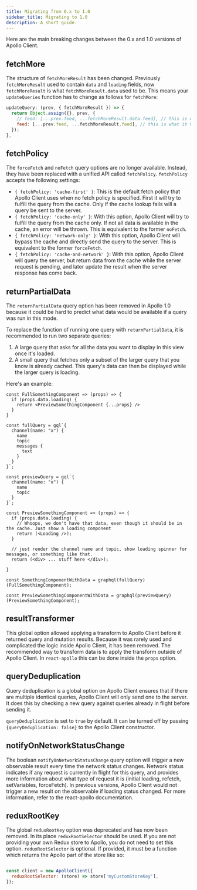 ```yaml
---
title: Migrating from 0.x to 1.0
sidebar_title: Migrating to 1.0
description: A short guide.
---
```


Here are the main breaking changes between the 0.x and 1.0 versions of Apollo Client.

<h2 id="fetchMore">fetchMore</h2>

The structure of `fetchMoreResult` has been changed. Previously `fetchMoreResult` used to contain `data` and `loading` fields, now `fetchMoreResult` is what `fetchMoreResult.data` used to be. This means your `updateQueries` function has to change as follows for `fetchMore`:

```js
updateQuery: (prev, { fetchMoreResult }) => {
  return Object.assign({}, prev, {
    // feed: [...prev.feed, ...fetchMoreResult.data.feed], // this is what it used to be
    feed: [...prev.feed, ...fetchMoreResult.feed], // this is what it has to be now.  
  });
},
```

<h2 id="fetchPolicy">fetchPolicy</h2>

The `forceFetch` and `noFetch` query options are no longer available. Instead, they have been replaced with a unified API called `fetchPolicy`. `fetchPolicy` accepts the following settings:

- `{ fetchPolicy: 'cache-first' }`: This is the default fetch policy that Apollo Client uses when no fetch policy is specified. First it will try to fulfill the query from the cache. Only if the cache lookup fails will a query be sent to the server.
- `{ fetchPolicy: 'cache-only' }`: With this option, Apollo Client will try to fulfill the query from the cache only. If not all data is available in the cache, an error will be thrown. This is equivalent to the former `noFetch`. 
- `{ fetchPolicy: 'network-only' }`: With this option, Apollo Client will bypass the cache and directly send the query to the server. This is equivalent to the former `forceFetch`.
- `{ fetchPolicy: 'cache-and-network' }`: With this option, Apollo Client will query the server, but return data from the cache while the server request is pending, and later update the result when the server response has come back. 

<h2 id="returnPartialData">returnPartialData</h2>

The `returnPartialData` query option has been removed in Apollo 1.0 because it could be hard to predict what data would be available if a query was run in this mode.

To replace the function of running one query with `returnPartialData`, it is recommended to run two separate queries:

1. A large query that asks for all the data you want to display in this view once it's loaded.
2. A small query that fetches only a subset of the larger query that you know is already cached. This query's data can then be displayed while the larger query is loading.

Here's an example:

```
const FullSomethingComponent => (props) => {
  if (props.data.loading) {
    return <PreviewSomethingComponent {...props} />
  }
}

const fullQuery = gql`{
  channel(name: "x") {
    name
    topic
    messages {
      text
    }
  }
}`;

const previewQuery = gql`{
  channel(name: "x") {
    name
    topic
  }
}`;

const PreviewSomethingComponent => (props) => {
  if (props.data.loading) {
    // Whoops, we don't have that data, even though it should be in the cache. Just show a loading component
    return (<Loading />);
  }
  
  // just render the channel name and topic, show loading spinner for messages, or something like that.
  return (<div> ... stuff here </div>);

}

const SomethingComponentWithData = graphql(fullQuery)(FullSomethingComponent);

const PreviewSomethingComponentWithData = graphql(previewQuery)(PreviewSomethingComponent);

```

<h2 id="resultTransformer">resultTransformer</h2>

This global option allowed applying a transform to Apollo Client before it returned query and mutation results. Because it was rarely used and complicated the logic inside Apollo Client, it has been removed. The recommended way to transform data is to apply the transform outside of Apollo Client.
In `react-apollo` this can be done inside the `props` option.


<h2 id="queryDeduplication">queryDeduplication</h2>

Query deduplication is a global option on Apollo Client ensures that if there are multiple identical queries, Apollo Client will only send one to the server. It does this by checking a new query against queries already in flight before sending it.

`queryDeduplication` is set to `true` by default. It can be turned off by passing `{queryDeduplication: false}` to the Apollo Client constructor.


<h2 id="notifyOnNetworkStatusChange">notifyOnNetworkStatusChange</h2>

The boolean `notifyOnNetworkStatusChange` query option will trigger a new observable result every time the network status changes.
Network status indicates if any request is currently in flight for this query, and provides more information about what type of request it is (initial loading, refetch, setVariables, forceFetch). In previous versions, Apollo Client would not trigger a new result on the observable if loading status changed. For more information, refer to the react-apollo documentation.


<h2 id="reduxRootKey">reduxRootKey</h2>

The global `reduxRootKey` option was deprecated and has now been removed. In its place `reduxRootSelector` should be used. If you are not providing your own Redux store to Apollo, you do not need to set this option. `reduxRootSelector` is optional. 
If provided, it must be a function which returns the Apollo part of the store like so:

```js

const client = new ApolloClient({
  reduxRootSelector: (store) => store['myCustomStoreKey'],
});
```

